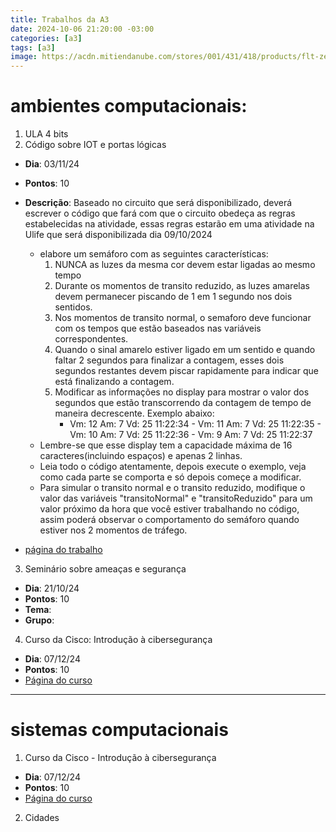 ```yaml
---
title: Trabalhos da A3
date: 2024-10-06 21:20:00 -03:00
categories: [a3]
tags: [a3]
image: https://acdn.mitiendanube.com/stores/001/431/418/products/flt-zevxwaijkrs1-fd971a401c1147a60a16834076806457-1024-1024.jpg
---
```


# ambientes computacionais:
1. ULA 4 bits
2. Código sobre IOT e portas lógicas
  - **Dia**: 03/11/24
  - **Pontos**: 10
  - **Descrição**: Baseado no circuito que será disponibilizado, deverá escrever o código que fará com que o circuito obedeça as regras estabelecidas na atividade, essas regras estarão em uma atividade na Ulife que será disponibilizada dia 09/10/2024
    - elabore um semáforo com as seguintes características:
        1. NUNCA as luzes da mesma cor devem estar ligadas ao mesmo tempo
        2. Durante os momentos de transito reduzido, as luzes amarelas devem permanecer piscando de 1 em 1 segundo nos dois sentidos.
        3. Nos momentos de transito normal, o semaforo deve funcionar com os tempos que estão baseados nas variáveis correspondentes.
        4. Quando o sinal amarelo estiver ligado em um sentido e quando faltar 2 segundos para finalizar a contagem, esses dois segundos restantes devem piscar rapidamente para indicar que está finalizando a contagem.
        5. Modificar as informações no display para mostrar o valor dos segundos que estão transcorrendo da contagem de tempo de maneira decrescente. Exemplo abaixo:
           - Vm: 12 Am: 7
            Vd: 25 11:22:34
          - Vm: 11 Am: 7
            Vd: 25 11:22:35
          -  Vm: 10 Am: 7
            Vd: 25 11:22:36
          -  Vm: 9 Am: 7
             Vd: 25 11:22:37
    -  Lembre-se que esse display tem a capacidade máxima de 16 caracteres(incluindo espaços) e apenas 2 linhas.
    -  Leia todo o código atentamente, depois execute o exemplo, veja como cada parte se comporta e só depois começe a modificar.
    -  Para simular o transito normal e o transito reduzido, modifique o valor das variáveis "transitoNormal" e "transitoReduzido" para um valor próximo da hora que você estiver trabalhando no código, assim poderá observar o comportamento do semáforo quando estiver nos 2 momentos de tráfego.

  - <a href="https://wokwi.com/projects/411271536030032897">página do trabalho</a>

3. Seminário sobre ameaças e segurança
  - **Dia**: 21/10/24
  - **Pontos**: 10
  - **Tema**:
  - **Grupo**:
4. Curso da Cisco: Introdução à cibersegurança
  - **Dia**: 07/12/24
  - **Pontos**: 10
  - <a href="https://www.netacad.com/courses/introduction-to-cybersecurity?courseLang=pt-BR">Página do curso</a>

---

# sistemas computacionais
1. Curso da Cisco - Introdução à cibersegurança
  - **Dia**: 07/12/24
  - **Pontos**: 10
  - <a href="https://www.netacad.com/pt/courses/networking-basics?courseLang=pt-BR">Página do curso</a>
2. Cidades
